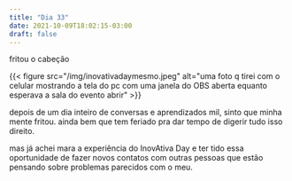 ```yaml
---
title: "Dia 33"
date: 2021-10-09T18:02:15-03:00
draft: false
---
```


fritou o cabeção

{{< figure src="/img/inovativadaymesmo.jpeg" alt="uma foto q tirei com o celular mostrando a tela do pc com uma janela do OBS aberta equanto esperava a sala do evento abrir" >}}

depois de um dia inteiro de conversas e aprendizados mil, sinto que minha mente fritou. ainda bem que tem feriado pra dar tempo de digerir tudo isso direito.

mas já achei mara a experiência do InovAtiva Day e ter tido essa oportunidade de fazer novos contatos com outras pessoas que estão pensando sobre problemas parecidos com o meu.